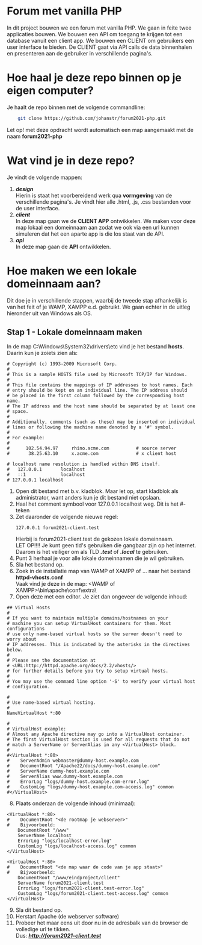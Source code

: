 # Forum met vanilla PHP
In dit project bouwen we een forum met vanilla PHP. We gaan in feite twee applicaties bouwen. We bouwen een API om toegang te krijgen tot een database vanuit een client app. We bouwen een CLIENT om gebruikers een user interface te bieden. De CLIENT gaat via API calls de data binnenhalen en presenteren aan de gebruiker in verschillende pagina's.

# Hoe haal je deze repo binnen op je eigen computer?
Je haalt de repo binnen met de volgende commandline:  
  
```bash
    git clone https://github.com/johanstr/forum2021-php.git
```

Let op! met deze opdracht wordt automatisch een map aangemaakt met de naam **forum2021-php**  
  
# Wat vind je in deze repo?
Je vindt de volgende mappen:  
  
1. ***design***  
   Hierin is staat het voorbereidend werk qua **vormgeving** van de verschillende pagina's. Je vindt hier alle .html, .js, .css bestanden voor de user interface.
2. ***client***   
   In deze map gaan we de **CLIENT APP** ontwikkelen. We maken voor deze map lokaal een domeinnaam aan zodat we ook via een url kunnen simuleren dat het een aparte app is die los staat van de API.
3. ***api***  
   In deze map gaan de **API** ontwikkelen.

# Hoe maken we een lokale domeinnaam aan?
Dit doe je in verschillende stappen, waarbij de tweede stap afhankelijk is van het feit of je WAMP, XAMPP e.d. gebruikt. We gaan echter in de uitleg hieronder uit van Windows als OS.  
  
## Stap 1 - Lokale domeinnaam maken
In de map C:\Windows\System32\drivers\etc vind je het bestand **hosts**. Daarin kun je zoiets zien als:  
```
# Copyright (c) 1993-2009 Microsoft Corp.
#
# This is a sample HOSTS file used by Microsoft TCP/IP for Windows.
#
# This file contains the mappings of IP addresses to host names. Each
# entry should be kept on an individual line. The IP address should
# be placed in the first column followed by the corresponding host name.
# The IP address and the host name should be separated by at least one
# space.
#
# Additionally, comments (such as these) may be inserted on individual
# lines or following the machine name denoted by a '#' symbol.
#
# For example:
#
#      102.54.94.97     rhino.acme.com          # source server
#       38.25.63.10     x.acme.com              # x client host

# localhost name resolution is handled within DNS itself.
#	127.0.0.1       localhost
#	::1             localhost
# 127.0.0.1	localhost

```  
1. Open dit bestand met b.v. kladblok. Maar let op, start kladblok als administrator, want anders kun je dit bestand niet opslaan.
2. Haal het comment symbool voor 127.0.0.1 localhost weg. Dit is het #-teken  
3. Zet daaronder de volgende nieuwe regel:  
   ```
   127.0.0.1 forum2021-client.test
   ```  
   Hierbij is forum2021-client.test de gekozen lokale domeinnaam.  
   LET OP!!!! Je kunt geen tld's gebruiken die gangbaar zijn op het internet. Daarom is het veiliger om als TLD ***.test*** of ***.local*** te gebruiken.
4. Punt 3 herhaal je voor alle lokale domeinnamen die je wil gebruiken.
5. Sla het bestand op.
6. Zoek in de installatie map van WAMP of XAMPP of ... naar het bestand **httpd-vhosts.conf**  
   Vaak vind je deze in de map: \<WAMP of XAMPP\>\bin\apache\conf\extra\  
7. Open deze met een editor. Je ziet dan ongeveer de volgende inhoud:
  
```  
## Virtual Hosts  
#  
# If you want to maintain multiple domains/hostnames on your  
# machine you can setup VirtualHost containers for them. Most configurations  
# use only name-based virtual hosts so the server doesn't need to worry about  
# IP addresses. This is indicated by the asterisks in the directives below.  
#  
# Please see the documentation at   
# <URL:http://httpd.apache.org/docs/2.2/vhosts/>  
# for further details before you try to setup virtual hosts.  
#  
# You may use the command line option '-S' to verify your virtual host   # configuration.  
    
#
# Use name-based virtual hosting.
#
NameVirtualHost *:80

#
# VirtualHost example:
# Almost any Apache directive may go into a VirtualHost container.
# The first VirtualHost section is used for all requests that do not
# match a ServerName or ServerAlias in any <VirtualHost> block.
#
#<VirtualHost *:80>
#    ServerAdmin webmaster@dummy-host.example.com
#    DocumentRoot "/Apache22/docs/dummy-host.example.com"
#    ServerName dummy-host.example.com
#    ServerAlias www.dummy-host.example.com
#    ErrorLog "logs/dummy-host.example.com-error.log"
#    CustomLog "logs/dummy-host.example.com-access.log" common
#</VirtualHost>
```  
8. Plaats onderaan de volgende inhoud (minimaal):  
```
<VirtualHost *:80>
#    DocumentRoot "<de rootmap je webserver>"
#    Bijvoorbeeld:
    DocumentRoot "/www"
    ServerName localhost
    ErrorLog "logs/localhost-error.log"
    CustomLog "logs/localhost-access.log" common
</VirtualHost>  

<VirtualHost *:80>
#    DocumentRoot "<de map waar de code van je app staat>"
#    Bijvoorbeeld:
    DocumentRoot "/www/eindproject/client"
    ServerName forum2021-client.test
    ErrorLog "logs/forum2021-client.test-error.log"
    CustomLog "logs/forum2021-client.test-access.log" common
</VirtualHost>
```  
9. Sla dit bestand op.
10. Herstart Apache (de webserver software)
11. Probeer het maar eens uit door nu in de adresbalk van de browser de volledige url te tikken.  
    Dus: ***http://forum2021-client.test***  
